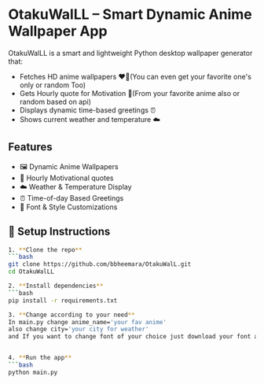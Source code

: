 # OtakuWalLL – Smart Dynamic Anime Wallpaper App

OtakuWalLL is a smart and lightweight Python desktop wallpaper generator that:
- Fetches HD anime wallpapers ❤️‍🔥(You can even get your favorite one's only or random Too)
- Gets Hourly quote for Motivation 🤩(From your favorite anime also or random based on api)
- Displays dynamic time-based greetings ⏰
- Shows current weather and temperature ☁️


## Features

- 🖼️ Dynamic Anime Wallpapers
- 🤩 Hourly Motivational quotes
- ☁️ Weather & Temperature Display 
- ⏰ Time-of-day Based Greetings
- 💬 Font & Style Customizations

## 🔧 Setup Instructions
```bash
1. **Clone the repo**  
```bash
git clone https://github.com/bbheemara/OtakuWalL.git
cd OtakuWalLL

2. **Install dependencies**
```bash
pip install -r requirements.txt

3. **Change according to your need**
In main.py change anime_name='your fav anime' 
also change city='your city for weather'
and If you want to change font of your choice just download your font and save in assets/fonts folder then in main.py FONT_PATH = 'assets/fonts/<your_font>'


4. **Run the app**
```bash
python main.py
